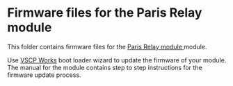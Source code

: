 <h1>Firmware files for the Paris Relay module</h1>

This folder contains firmware files for the 
<a href="http://www.grodansparadis.com/paris/paris.html">Paris Relay module </a> module.

Use <a href="http://www.vscp.org/docs/vscpworks/doku.php?id=start">VSCP Works</a> boot loader wizard to update the firmware of 
your module. The manual for the module contains step to step instructions for the firmware
update process.